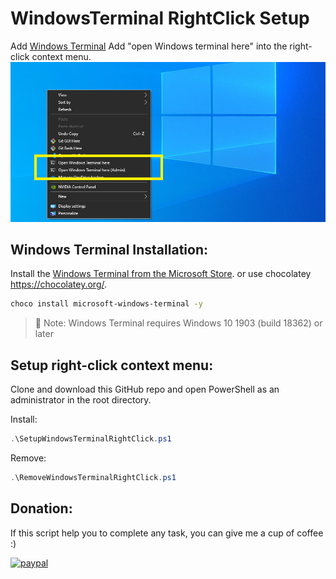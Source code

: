 # WindowsTerminal RightClick Setup

Add [Windows Terminal](https://github.com/microsoft/terminal) Add "open Windows terminal here" into the right-click context menu.
![""](Capture.PNG)

## Windows Terminal Installation:
Install the [Windows Terminal from the Microsoft Store](https://aka.ms/terminal).
or use chocolatey https://chocolatey.org/.
```bash
choco install microsoft-windows-terminal -y
```
> 🔴 Note: Windows Terminal requires Windows 10 1903 (build 18362) or later


## Setup right-click context menu:
Clone and download this GitHub repo and open PowerShell as an administrator in the root directory.

Install:
```powershell
.\SetupWindowsTerminalRightClick.ps1
```
Remove:
```powershell
.\RemoveWindowsTerminalRightClick.ps1
```

## Donation:
If this script help you to complete any task, you can give me a cup of coffee :)

[![paypal](https://www.paypalobjects.com/en_US/i/btn/btn_donateCC_LG.gif)](https://www.paypal.me/cmartinezone)
